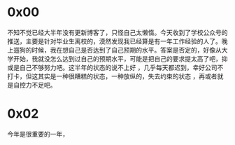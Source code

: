 # 0x00
不知不觉已经大半年没有更新博客了，只怪自己太懒惰。今天收到了学校公众号的推送，主要是针对毕业生离校的，漠然发现我已经算是有一年工作经验的人了。晚上遛狗的时候，我在想自己是否达到了自己预期的水平。答案是否定的，好像从大学开始，我就没怎么达到过自己的预期水平，可能是把自己的要求提太高了吧，抑或是自己不够努力吧。这半年的状态的说不上好 ，几乎每天都迟到，幸好公司不打卡，但这其实是一种很糟糕的状态，一种放纵的，失去约束的状态 ，再或者就是自控力不足吧。

# 0x02
今年是很重要的一年，